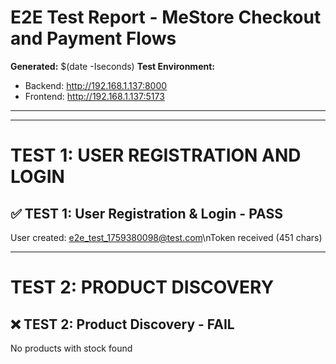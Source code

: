 # E2E Test Report - MeStore Checkout and Payment Flows

**Generated:** $(date -Iseconds)
**Test Environment:**
- Backend: http://192.168.1.137:8000
- Frontend: http://192.168.1.137:5173

---

---

# TEST 1: USER REGISTRATION AND LOGIN

## ✅ TEST 1: User Registration & Login - PASS

User created: e2e_test_1759380098@test.com\nToken received (451 chars)

---

# TEST 2: PRODUCT DISCOVERY

## ❌ TEST 2: Product Discovery - FAIL

No products with stock found

